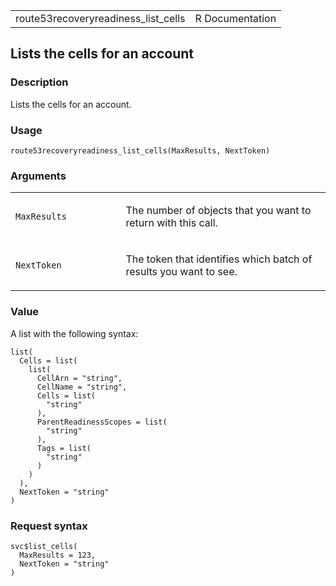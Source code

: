 <table style="width: 100%;">
<tbody>
<tr class="odd">
<td>route53recoveryreadiness_list_cells</td>
<td style="text-align: right;">R Documentation</td>
</tr>
</tbody>
</table>

## Lists the cells for an account

### Description

Lists the cells for an account.

### Usage

    route53recoveryreadiness_list_cells(MaxResults, NextToken)

### Arguments

<table>
<colgroup>
<col style="width: 35%" />
<col style="width: 65%" />
</colgroup>
<tbody>
<tr class="odd">
<td><code
id="route53recoveryreadiness_list_cells_:_MaxResults">MaxResults</code></td>
<td><p>The number of objects that you want to return with this
call.</p></td>
</tr>
<tr class="even">
<td><code
id="route53recoveryreadiness_list_cells_:_NextToken">NextToken</code></td>
<td><p>The token that identifies which batch of results you want to
see.</p></td>
</tr>
</tbody>
</table>

### Value

A list with the following syntax:

    list(
      Cells = list(
        list(
          CellArn = "string",
          CellName = "string",
          Cells = list(
            "string"
          ),
          ParentReadinessScopes = list(
            "string"
          ),
          Tags = list(
            "string"
          )
        )
      ),
      NextToken = "string"
    )

### Request syntax

    svc$list_cells(
      MaxResults = 123,
      NextToken = "string"
    )
